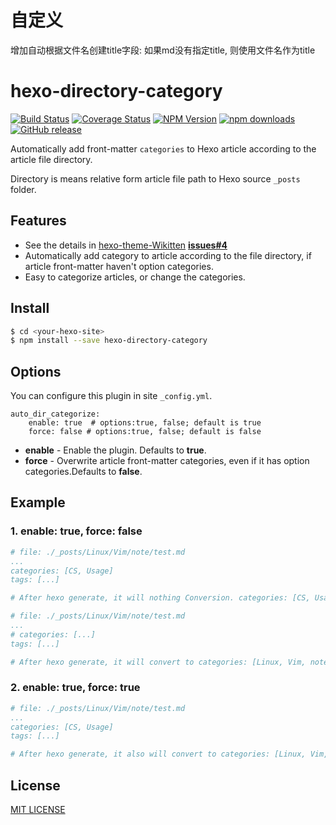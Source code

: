 # 自定义
增加自动根据文件名创建title字段:
如果md没有指定title, 则使用文件名作为title

# hexo-directory-category
[![Build Status](https://travis-ci.org/zthxxx/hexo-directory-category.svg)](https://travis-ci.org/zthxxx/hexo-directory-category)
[![Coverage Status](https://coveralls.io/repos/github/zthxxx/hexo-directory-category/badge.svg)](https://coveralls.io/github/zthxxx/hexo-directory-category)
[![NPM Version](https://badge.fury.io/js/hexo-directory-category.svg)](https://badge.fury.io/js/hexo-directory-category)
[![npm downloads](https://img.shields.io/npm/dt/hexo-directory-category.svg)](https://www.npmjs.com/package/hexo-directory-category)
[![GitHub release](https://img.shields.io/github/release/zthxxx/hexo-directory-category.svg)](https://github.com/zthxxx/hexo-directory-category/releases/latest)

Automatically add front-matter `categories` to Hexo article according to the article file directory.

Directory is means relative form article file path to Hexo source `_posts` folder.


## Features
* See the details in [hexo-theme-Wikitten](https://github.com/zthxxx/hexo-theme-Wikitten) **[issues#4](https://github.com/zthxxx/hexo-theme-Wikitten/issues/4)**
* Automatically add category to article according to the file directory, if article front-matter haven't option categories. 
* Easy to categorize articles, or change the categories.





## Install

``` bash
$ cd <your-hexo-site>
$ npm install --save hexo-directory-category
```



## Options

You can configure this plugin in site `_config.yml`.
```
auto_dir_categorize:
	enable: true  # options:true, false; default is true
	force: false # options:true, false; default is false
```

- **enable** - Enable the plugin. Defaults to **true**.
- **force** - Overwrite article front-matter categories, even if it has option categories.Defaults to **false**.





## Example

### 1. enable: true, force: false

```yaml
# file: ./_posts/Linux/Vim/note/test.md
...
categories: [CS, Usage]
tags: [...]

# After hexo generate, it will nothing Conversion. categories: [CS, Usage]
```



```yaml
# file: ./_posts/Linux/Vim/note/test.md
...
# categories: [...]
tags: [...]

# After hexo generate, it will convert to categories: [Linux, Vim, note]
```



### 2. enable: true, force: true

```yaml
# file: ./_posts/Linux/Vim/note/test.md
...
categories: [CS, Usage]
tags: [...]

# After hexo generate, it also will convert to categories: [Linux, Vim, note]
```



## License

[MIT LICENSE](./LICENSE)
